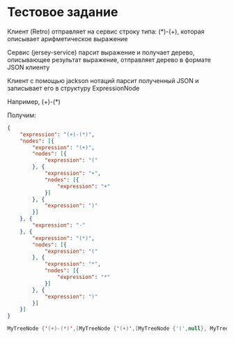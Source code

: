 # Тестовое задание

Клиент (Retro) отправляет на сервис строку типа: (*)-(+), которая описывает арифметическое выражение

Сервис (jersey-service) парсит выражение и получает дерево, описывающее результат выражение, отправляет дерево в формате JSON клиенту

Клиент с помощью jackson нотаций парсит полученный JSON и записывает его в структуру ExpressionNode


Например, (+)-(*)

Получим:
```json
{
	"expression": "(+)-(*)",
	"nodes": [{
		"expression": "(+)",
		"nodes": [{
			"expression": "("
		}, {
			"expression": "+",
			"nodes": [{
				"expression": "+"
			}]
		}, {
			"expression": ")"
		}]
	}, {
		"expression": "-"
	}, {
		"expression": "(*)",
		"nodes": [{
			"expression": "("
		}, {
			"expression": "*",
			"nodes": [{
				"expression": "*"
			}]
		}, {
			"expression": ")"
		}]
	}]
}
```
```java
MyTreeNode {'(+)-(*)',[MyTreeNode {'(+)',[MyTreeNode {'(',null}, MyTreeNode {'+',[MyTreeNode {'+',null}]}, MyTreeNode {')',null}]}, MyTreeNode {'-',null}, MyTreeNode {'(*)',[MyTreeNode {'(',null}, MyTreeNode {'*',[MyTreeNode {'*',null}]}, MyTreeNode {')',null}]}]}
```

